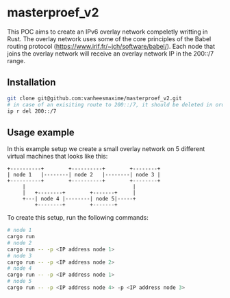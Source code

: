 # masterproef_v2

This POC aims to create an IPv6 overlay network compeletly writting in Rust. The overlay network uses some of the core principles of the Babel routing protocol (https://www.irif.fr/~jch/software/babel/). Each node that joins the overlay network will receive an overlay network IP in the 200::/7 range. 

## Installation

```sh
git clone git@github.com:vanheesmaxime/masterproef_v2.git
# in case of an exisiting route to 200::/7, it should be deleted in order to run the application
ip r del 200::/7
```

## Usage example
In this example setup we create a small overlay network on 5 different virtual machines that looks like this:


```
+----------+        +----------+        +--------+
| node 1   |--------| node 2   |--------| node 3 |
+----------+        +----------+        +--------+
     |                                   |
     |   +--------+        +-------+     |
     +---| node 4 |--------| node 5|-----+
         +--------+        +-------+
```
To create this setup, run the following commands:

```sh
# node 1
cargo run
# node 2
cargo run -- -p <IP address node 1>
# node 3
cargo run -- -p <IP address node 2>
# node 4
cargo run -- -p <IP address node 1>
# node 5
cargo run -- -p <IP address node 4> -p <IP address node 3>
```


